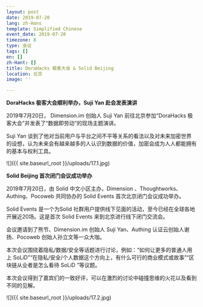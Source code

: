 ```yaml
---
layout: post
date: 2019-07-20
lang: zh-Hans
template: Simplified Chinese
event_date: 2019-07-20
timezone: 8
type: 会议
tags: []
en: []
zh-Hant: []
title: DoraHacks 极客大会 & Solid Beijing
location: 北京
image: ''

---
```

**DoraHacks 极客大会顺利举办，Suji Yan 赴会发表演讲**

2019年7月20日， Dimension.im 创始人 Suji Yan 前往北京参加“DoraHacks 极客大会”并发表了“数据即劳动”的现场主题演讲。

Suji Yan 谈到了他对当前用户与平台之间不平等关系的看法以及对未来加密世界的设想，认为未来会有越来越多的人认识到数据的价值，加密会成为人人都能拥有的基本与权利工具。

![]({{ site.baseurl_root }}/uploads/17.1.jpg)

**Solid Beijing 首次闭门会议成功举办**

2019年7月20日，由 Solid 中文小区主办，Dimension 、Thoughtworks、Authing、Pocoweb 共同协办的 Solid Events 首次北京闭门会议成功举办。

Solid Events 是一个为Solid 社群用户提供线下见面的活动，至今已经在全球各地开展近20场。这是首次 Solid Events 来到北京进行线下闭门交流会。

会议邀请到了熊节、Dimension.im 创始人 Suji Yan、Authing 认证云创始人谢扬、Pocoweb 创始人孙立文等一众大咖。

本次会议围绕着隐私/数据/安全等话题进行讨论，例如：“如何让更多的普通人用上 SoLiD”“在隐私/安全/个人数据这个方向上，有什么可行的商业模式或故事”“区块链从业者是怎么看待 SoLiD ”等议题。

本次会议得到了嘉宾们的一致好评，可以在激烈的讨论中碰撞思维的火花以及看到不同的见解。

![]({{ site.baseurl_root }}/uploads/17.2.jpg)